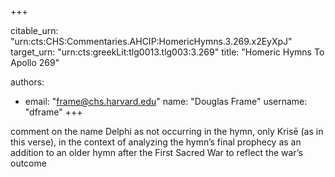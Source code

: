 +++


citable_urn: "urn:cts:CHS:Commentaries.AHCIP:HomericHymns.3.269.x2EyXpJ"
target_urn: "urn:cts:greekLit:tlg0013.tlg003:3.269"
title: "Homeric Hymns To Apollo 269"

authors:
- email: "frame@chs.harvard.edu"
  name: "Douglas Frame"
  username: "dframe"
+++

<p>comment on the name Delphi as not occurring in the hymn, only Krisē (as in this verse), in the context of analyzing the hymn’s final prophecy as an addition to an older hymn after the First Sacred War to reflect the war’s outcome</p>
